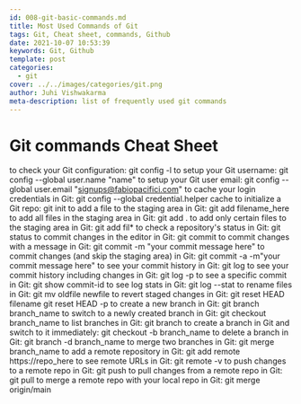 ```yaml
---
id: 008-git-basic-commands.md
title: Most Used Commands of Git
tags: Git, Cheat sheet, commands, Github
date: 2021-10-07 10:53:39  
keywords: Git, Github
template: post
categories:
  - git
cover: ../../images/categories/git.png
author: Juhi Vishwakarma
meta-description: list of frequently used git commands
---
```


# Git commands Cheat Sheet

to check your Git configuration:      git config -l
to setup your Git username:     git config --global user.name "name"
to setup your Git user email:    git config --global user.email "signups@fabiopacifici.com"
to cache your login credentials in Git:   git config --global credential.helper cache
to initialize a Git repo:    git init
to add a file to the staging area in Git:    git add filename_here
to add all files in the staging area in Git:   git add .
to add only certain files to the staging area in Git:   git add fil*
to check a repository's status in Git:  git status
to commit changes in the editor in Git:  git commit
to commit changes with a message in Git:  git commit -m "your commit message here"
to commit changes (and skip the staging area) in Git:  git commit -a -m"your commit message here"
to see your commit history in Git:   git log
to see your commit history including changes in Git:  git log -p
to see a specific commit in Git:   git show commit-id
to see log stats in Git:  git log --stat
to rename files in Git:   git mv oldfile newfile
to revert staged changes in Git:   git reset HEAD filename
                                   git reset HEAD -p
to create a new branch in Git:   git branch branch_name
to switch to a newly created branch in Git:    git checkout branch_name
to list branches in Git:   git branch
to create a branch in Git and switch to it immediately:  git checkout -b branch_name
to delete a branch in Git:  git branch -d branch_name
to merge two branches in Git:  git merge branch_name
to add a remote repository in Git:   git add remote https://repo_here
to see remote URLs in Git:   git remote -v
to push changes to a remote repo in Git:   git push
to pull changes from a remote repo in Git: git pull
to merge a remote repo with your local repo in Git:  git merge origin/main




